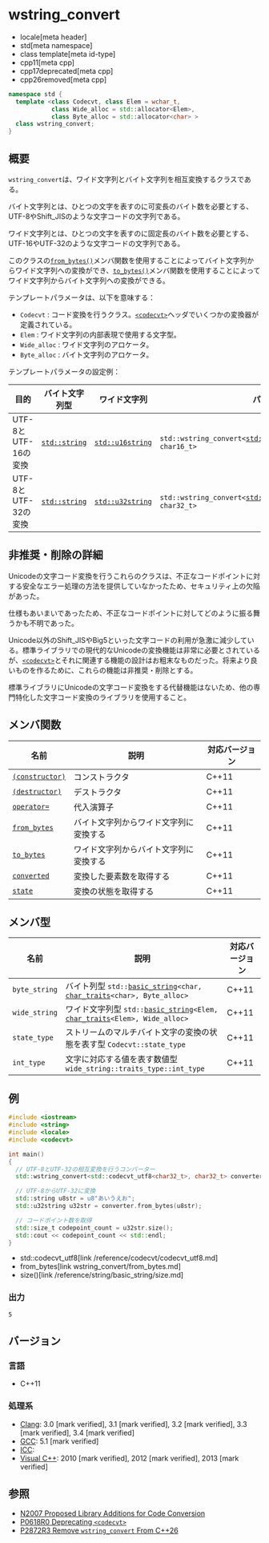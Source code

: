 # wstring_convert
* locale[meta header]
* std[meta namespace]
* class template[meta id-type]
* cpp11[meta cpp]
* cpp17deprecated[meta cpp]
* cpp26removed[meta cpp]

```cpp
namespace std {
  template <class Codecvt, class Elem = wchar_t,
            class Wide_alloc = std::allocator<Elem>,
            class Byte_alloc = std::allocator<char> >
  class wstring_convert;
}
```

## 概要
`wstring_convert`は、ワイド文字列とバイト文字列を相互変換するクラスである。

バイト文字列とは、ひとつの文字を表すのに可変長のバイト数を必要とする、UTF-8やShift_JISのような文字コードの文字列である。

ワイド文字列とは、ひとつの文字を表すのに固定長のバイト数を必要とする、UTF-16やUTF-32のような文字コードの文字列である。

このクラスの[`from_bytes()`](wstring_convert/from_bytes.md)メンバ関数を使用することによってバイト文字列からワイド文字列への変換ができ、[`to_bytes()`](wstring_convert/to_bytes.md)メンバ関数を使用することによってワイド文字列からバイト文字列への変換ができる。


テンプレートパラメータは、以下を意味する：

- `Codecvt` : コード変換を行うクラス。[`<codecvt>`](/reference/codecvt.md)ヘッダでいくつかの変換器が定義されている。
- `Elem` : ワイド文字列の内部表現で使用する文字型。
- `Wide_alloc` : ワイド文字列のアロケータ。
- `Byte_alloc` : バイト文字列のアロケータ。


テンプレートパラメータの設定例：

| 目的 | バイト文字列型 | ワイド文字列 | パラメータ |
|------|------------|-------|-------|
| UTF-8とUTF-16の変換 | [`std::string`][std-string] | [`std::u16string`][std-string] | `std::wstring_convert<`[`std::codecvt_utf8_utf16`][utf8-16]`<char16_t>, char16_t>` |
| UTF-8とUTF-32の変換 | [`std::string`][std-string] | [`std::u32string`][std-string] | `std::wstring_convert<`[`std::codecvt_utf8`][utf8]`<char32_t>, char32_t>` |

[std-string]: /reference/string/basic_string.md
[utf8-16]: /reference/codecvt/codecvt_utf8_utf16.md
[utf8]: /reference/codecvt/codecvt_utf8.md


## 非推奨・削除の詳細
Unicodeの文字コード変換を行うこれらのクラスは、不正なコードポイントに対する安全なエラー処理の方法を提供していなかったため、セキュリティ上の欠陥があった。

仕様もあいまいであったため、不正なコードポイントに対してどのように振る舞うかも不明であった。

Unicode以外のShift_JISやBig5といった文字コードの利用が急激に減少している。標準ライブラリでの現代的なUnicodeの変換機能は非常に必要とされているが、[`<codecvt>`](/reference/codecvt.md)とそれに関連する機能の設計はお粗末なものだった。将来より良いものを作るために、これらの機能は非推奨・削除とする。

標準ライブラリにUnicodeの文字コード変換をする代替機能はないため、他の専門特化した文字コード変換のライブラリを使用すること。


## メンバ関数

| 名前 | 説明 | 対応バージョン |
|----------------------------|----------------------------------|-------|
| [`(constructor)`](wstring_convert/op_constructor.md) | コンストラクタ | C++11 |
| [`(destructor)`](wstring_convert/op_destructor.md)   | デストラクタ | C++11 |
| [`operator=`](wstring_convert/op_assign.md)      | 代入演算子 | C++11 |
| [`from_bytes`](wstring_convert/from_bytes.md)    | バイト文字列からワイド文字列に変換する | C++11 |
| [`to_bytes`](wstring_convert/to_bytes.md)        | ワイド文字列からバイト文字列に変換する | C++11 |
| [`converted`](wstring_convert/converted.md)      | 変換した要素数を取得する | C++11 |
| [`state`](wstring_convert/state.md)              | 変換の状態を取得する | C++11 |


## メンバ型

| 名前 | 説明 | 対応バージョン |
|--------------------------|---------------------------------------|-------|
| `byte_string` | バイト列型 `std::`[`basic_string`](/reference/string/basic_string.md)`<char,` [`char_traits`](/reference/string/char_traits.md)`<char>, Byte_alloc>` | C++11 |
| `wide_string` | ワイド文字列型 `std::`[`basic_string`](/reference/string/basic_string.md)`<Elem,` [`char_traits`](/reference/string/char_traits.md)`<Elem>, Wide_alloc>` | C++11 |
| `state_type` | ストリームのマルチバイト文字の変換の状態を表す型 `Codecvt::state_type` | C++11 |
| `int_type` | 文字に対応する値を表す数値型 `wide_string::traits_type::int_type` | C++11 |


## 例
```cpp example
#include <iostream>
#include <string>
#include <locale>
#include <codecvt>

int main()
{
  // UTF-8とUTF-32の相互変換を行うコンバーター
  std::wstring_convert<std::codecvt_utf8<char32_t>, char32_t> converter;

  // UTF-8からUTF-32に変換
  std::string u8str = u8"あいうえお";
  std::u32string u32str = converter.from_bytes(u8str);

  // コードポイント数を取得
  std::size_t codepoint_count = u32str.size();
  std::cout << codepoint_count << std::endl;
}
```
* std::codecvt_utf8[link /reference/codecvt/codecvt_utf8.md]
* from_bytes[link wstring_convert/from_bytes.md]
* size()[link /reference/string/basic_string/size.md]

### 出力
```
5
```

## バージョン
### 言語
- C++11

### 処理系
- [Clang](/implementation.md#clang): 3.0 [mark verified], 3.1 [mark verified], 3.2 [mark verified], 3.3 [mark verified], 3.4 [mark verified]
- [GCC](/implementation.md#gcc): 5.1 [mark verified]
- [ICC](/implementation.md#icc):
- [Visual C++](/implementation.md#visual_cpp): 2010 [mark verified], 2012 [mark verified], 2013 [mark verified]


## 参照
- [N2007 Proposed Library Additions for Code Conversion](http://www.open-std.org/jtc1/sc22/wg21/docs/papers/2006/n2007.html)
- [P0618R0 Deprecating `<codecvt>`](http://www.open-std.org/jtc1/sc22/wg21/docs/papers/2017/p0618r0.html)
- [P2872R3 Remove `wstring_convert` From C++26](https://open-std.org/jtc1/sc22/wg21/docs/papers/2024/p2872r3.pdf)
